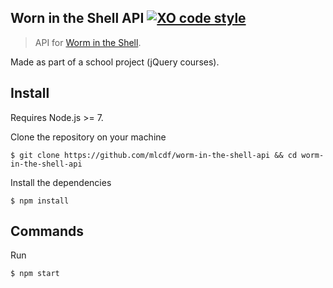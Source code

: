## Worn in the Shell API [![XO code style](https://img.shields.io/badge/code_style-XO-5ed9c7.svg)](https://github.com/sindresorhus/xo)
> API for [Worm in the Shell](https://github.com/mlcdf/worm-in-the-shell).

Made as part of a school project (jQuery courses).

## Install

Requires Node.js >= 7.

Clone the repository on your machine
```console
$ git clone https://github.com/mlcdf/worm-in-the-shell-api && cd worm-in-the-shell-api
```

Install the dependencies
```console
$ npm install
```

## Commands

Run
```console
$ npm start
```
